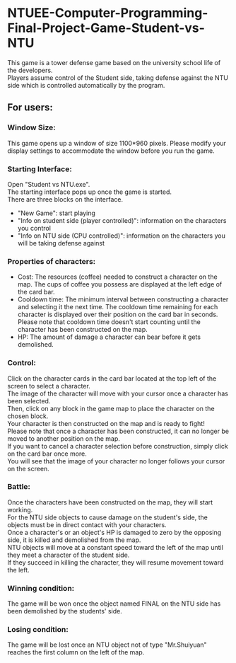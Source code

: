 # NTUEE-Computer-Programming-Final-Project-Game-Student-vs-NTU
This game is a tower defense game based on the university school life of the developers.<br>
Players assume control of the Student side, taking defense against the NTU side which is controlled automatically by the program.

## For users:
### Window Size:
This game opens up a window of size 1100*960 pixels. Please modify your display settings to accommodate the window before you run the game.

### Starting Interface:
Open "Student vs NTU.exe".<br>
The starting interface pops up once the game is started.<br>
There are three blocks on the interface.<br>
* "New Game": start playing
* "Info on student side (player controlled)": information on the characters you control
* "Info on NTU side (CPU controlled)": information on the characters you will be taking defense against

### Properties of characters:
* Cost: The resources (coffee) needed to construct a character on the map. The cups of coffee you possess are displayed at the left edge of the card bar.
* Cooldown time: The minimum interval between constructing a character and selecting it the next time. The cooldown time remaining for each character is displayed over their position on the card bar in seconds.<br>Please note that cooldown time doesn't start counting until the character has been constructed on the map.
* HP: The amount of damage a character can bear before it gets demolished.

### Control:
Click on the character cards in the card bar located at the top left of the screen to select a character.<br>
The image of the character will move with your cursor once a character has been selected.<br>
Then, click on any block in the game map to place the character on the chosen block.<br>
Your character is then constructed on the map and is ready to fight!<br>
Please note that once a character has been constructed, it can no longer be moved to another position on the map.<br>
If you want to cancel a character selection before construction, simply click on the card bar once more.<br>
You will see that the image of your character no longer follows your cursor on the screen.<br>

### Battle:
Once the characters have been constructed on the map, they will start working.<br>
For the NTU side objects to cause damage on the student's side, the objects must be in direct contact with your characters.<br>
Once a character's or an object's HP is damaged to zero by the opposing side, it is killed and demolished from the map.<br>
NTU objects will move at a constant speed toward the left of the map until they meet a character of the student side. <br>
If they succeed in killing the character, they will resume movement toward the left.<br>

### Winning condition:
The game will be won once the object named FINAL on the NTU side has been demolished by the students' side.<br>

### Losing condition:
The game will be lost once an NTU object not of type "Mr.Shuiyuan" reaches the first column on the left of the map.<br>
